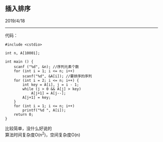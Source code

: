 ## 插入排序
2019/4/18

---
代码：  
```
#include <cstdio>

int n, A[10001];

int main () {
    scanf ("%d", &n); //序列元素个数
    for (int i = 1; i <= n; i++)
        scanf("%d", &A[i]); //要排序的序列
    for (int i = 2; i <= n; i++) {
        int key = A[i], j = i - 1;
        while (j > 0 && A[j] > key)
            A[j+1] = A[j--];
        A[j+1] = key;
    }
    for (int i = 1; i <= n; i++)
        printf("%d ", A[i]);
    return 0;
}
```
比较简单，没什么好说的  
算法时间复杂度O(n<sup>2</sup>)，空间复杂度O(n)  
